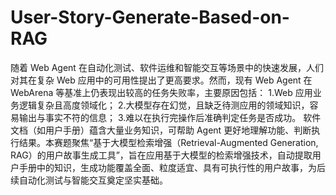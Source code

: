 # User-Story-Generate-Based-on-RAG

随着 Web Agent 在自动化测试、软件运维和智能交互等场景中的快速发展，人们对其在复杂 Web 应用中的可用性提出了更高要求。然而，现有 Web Agent 在 WebArena 等基准上仍表现出较高的任务失败率，主要原因包括：
1.Web 应用业务逻辑复杂且高度领域化；
2.大模型存在幻觉，且缺乏待测应用的领域知识，容易输出与事实不符的信息；
3.难以在执行完操作后准确判定任务是否成功。
软件文档（如用户手册）蕴含大量业务知识，可帮助 Agent 更好地理解功能、判断执行结果。本赛题聚焦“基于大模型检索增强（Retrieval-Augmented Generation, RAG）的用户故事生成工具”，旨在应用基于大模型的检索增强技术，自动提取用户手册中的知识，生成功能覆盖全面、粒度适宜、具有可执行性的用户故事，为后续自动化测试与智能交互奠定坚实基础。
